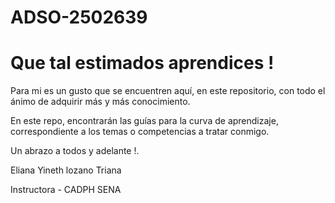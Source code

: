 # ADSO-2502639

# Que tal estimados aprendices !

Para mi es un gusto que se encuentren aquí, en este repositorio, con todo el ánimo de adquirir más y más conocimiento.

En este repo, encontrarán las guías para la curva de aprendizaje, correspondiente a los temas o competencias a tratar conmigo.

Un abrazo a todos y adelante !.

Eliana Yineth lozano Triana

Instructora - CADPH SENA 
